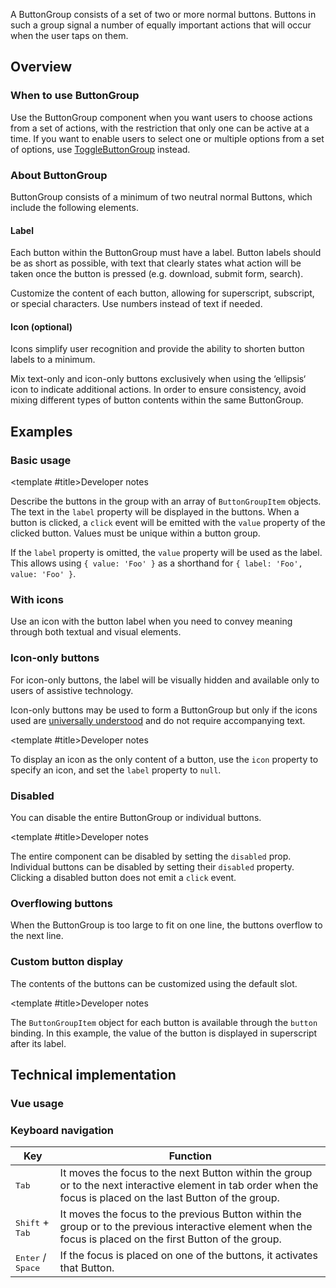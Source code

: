 <script setup>
import { CdxAccordion } from '@wikimedia/codex';
import BasicButtonGroup from '@/../component-demos/button-group/examples/BasicButtonGroup.vue';
import ButtonGroupWithIcons from '@/../component-demos/button-group/examples/ButtonGroupWithIcons.vue';
import IconOnlyButtonGroup from '@/../component-demos/button-group/examples/IconOnlyButtonGroup.vue';
import DisabledButtonGroup from '@/../component-demos/button-group/examples/DisabledButtonGroup.vue';
import MaximumButtonGroup from '@/../component-demos/button-group/examples/MaximumButtonGroup.vue';
import ButtonGroupWithSlot from '@/../component-demos/button-group/examples/ButtonGroupWithSlot.vue';

const controlsConfig = [
	{
		name: 'disabled',
		type: 'boolean'
	}
];
</script>

A ButtonGroup consists of a set of two or more normal buttons. Buttons in such a group signal a
number of equally important actions that will occur when the user taps on them.

<cdx-demo-wrapper :controls-config="controlsConfig">
<template v-slot:demo="{ propValues }">
    <basic-button-group v-bind="propValues" />
</template>
</cdx-demo-wrapper>

## Overview

### When to use ButtonGroup

Use the ButtonGroup component when you want users to choose actions from a set of actions, with the
restriction that only one can be active at a time. If you want to enable users to select one
or multiple options from a set of options, use
[ToggleButtonGroup](./toggle-button-group.md) instead.

### About ButtonGroup

ButtonGroup consists of a minimum of two neutral normal Buttons, which include the following elements.

#### Label

Each button within the ButtonGroup must have a label. Button labels should be as short as possible, with text that clearly states what action will be taken once the button is pressed (e.g. download, submit form, search).

<cdx-demo-best-practices>

<cdx-demo-best-practice>Customize the content of each button, allowing for superscript, subscript, or special characters.</cdx-demo-best-practice>
<cdx-demo-best-practice>Use numbers instead of text if needed.</cdx-demo-best-practice>

</cdx-demo-best-practices>

#### Icon (optional)

Icons simplify user recognition and provide the ability to shorten button labels to a minimum.

<cdx-demo-best-practices>

<cdx-demo-best-practice>Mix text-only and icon-only buttons exclusively when using the ‘ellipsis‘ icon to indicate additional actions.</cdx-demo-best-practice>
<cdx-demo-best-practice type="dont">In order to ensure consistency, avoid mixing different types of button contents within the same ButtonGroup.</cdx-demo-best-practice>

</cdx-demo-best-practices>

## Examples

### Basic usage

<cdx-demo-wrapper>
<template v-slot:demo>
    <basic-button-group />
</template>

<template v-slot:code>

:::code-group

<<< @/../component-demos/button-group/examples/BasicButtonGroup.vue [NPM]

<<< @/../component-demos/button-group/examples-mw/BasicButtonGroup.vue [MediaWiki]

:::

</template>
</cdx-demo-wrapper>

<cdx-accordion>

<template #title>Developer notes</template>

Describe the buttons in the group with an array of `ButtonGroupItem` objects. The text in the
`label` property will be displayed in the buttons. When a button is clicked, a `click` event
will be emitted with the `value` property of the clicked button. Values must be unique within a
button group.

If the `label` property is omitted, the `value` property will be used as the label. This allows
using `{ value: 'Foo' }` as a shorthand for `{ label: 'Foo', value: 'Foo' }`.

</cdx-accordion>

### With icons

Use an icon with the button label when you need to convey meaning through both textual and visual elements.

<cdx-demo-wrapper>
<template v-slot:demo>
    <button-group-with-icons />
</template>

<template v-slot:code>

:::code-group

<<< @/../component-demos/button-group/examples/ButtonGroupWithIcons.vue [NPM]

<<< @/../component-demos/button-group/examples-mw/ButtonGroupWithIcons.vue [MediaWiki]

:::

</template>
</cdx-demo-wrapper>

### Icon-only buttons

For icon-only buttons, the label will be visually hidden and available only to users of assistive technology.

<cdx-demo-best-practices>
<cdx-demo-best-practice>

Icon-only buttons may be used to form a ButtonGroup but only if the icons used are [universally understood](../../style-guide/icons.md#universal-rather-than-culturally-specific) and do not require accompanying text.

</cdx-demo-best-practice>
</cdx-demo-best-practices>

<cdx-demo-wrapper>
<template v-slot:demo>
    <icon-only-button-group />
</template>

<template v-slot:code>

:::code-group

<<< @/../component-demos/button-group/examples/IconOnlyButtonGroup.vue [NPM]

<<< @/../component-demos/button-group/examples-mw/IconOnlyButtonGroup.vue [MediaWiki]

:::

</template>
</cdx-demo-wrapper>

<cdx-accordion>

<template #title>Developer notes</template>

To display an icon as the only content of a button, use the `icon` property to specify an icon, and
set the `label` property to `null`.

</cdx-accordion>

### Disabled

You can disable the entire ButtonGroup or individual buttons.

<cdx-demo-wrapper>
<template v-slot:demo>
    <disabled-button-group />
</template>

<template v-slot:code>

:::code-group

<<< @/../component-demos/button-group/examples/DisabledButtonGroup.vue [NPM]

<<< @/../component-demos/button-group/examples-mw/DisabledButtonGroup.vue [MediaWiki]

:::

</template>
</cdx-demo-wrapper>

<cdx-accordion>

<template #title>Developer notes</template>

The entire component can be disabled by setting the `disabled` prop. Individual buttons can be
disabled by setting their `disabled` property. Clicking a disabled button does not emit a `click`
event.

</cdx-accordion>

### Overflowing buttons

When the ButtonGroup is too large to fit on one line, the buttons overflow to the next line.

<cdx-demo-wrapper>
<template v-slot:demo>
    <maximum-button-group />
</template>

<template v-slot:code>

:::code-group

<<< @/../component-demos/button-group/examples/MaximumButtonGroup.vue [NPM]

<<< @/../component-demos/button-group/examples-mw/MaximumButtonGroup.vue [MediaWiki]

:::

</template>
</cdx-demo-wrapper>

### Custom button display

The contents of the buttons can be customized using the default slot.

<cdx-demo-wrapper>
<template v-slot:demo>
    <button-group-with-slot />
</template>

<template v-slot:code>

:::code-group

<<< @/../component-demos/button-group/examples/ButtonGroupWithSlot.vue [NPM]

<<< @/../component-demos/button-group/examples-mw/ButtonGroupWithSlot.vue [MediaWiki]

:::

</template>
</cdx-demo-wrapper>

<cdx-accordion>

<template #title>Developer notes</template>

The `ButtonGroupItem` object for each button is available through the `button` binding. In this example, the value of the button
is displayed in superscript after its label.

</cdx-accordion>

## Technical implementation

### Vue usage

### Keyboard navigation

| Key | Function |
| -- | -- |
| <kbd>Tab</kbd> | It moves the focus to the next Button within the group or to the next interactive element in tab order when the focus is placed on the last Button of the group. |
| <kbd>Shift</kbd> + <kbd>Tab</kbd> | It moves the focus to the previous Button within the group or to the previous interactive element when the focus is placed on the first Button of the group. |
| <kbd>Enter</kbd> / <kbd>Space</kbd> | If the focus is placed on one of the buttons, it activates that Button. |